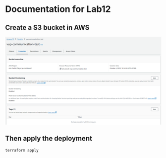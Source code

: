 # Documentation for Lab12

## Create a S3 bucket in AWS
![alt text](image.png)

## Then apply the deployment
```bash
terraform apply
```
